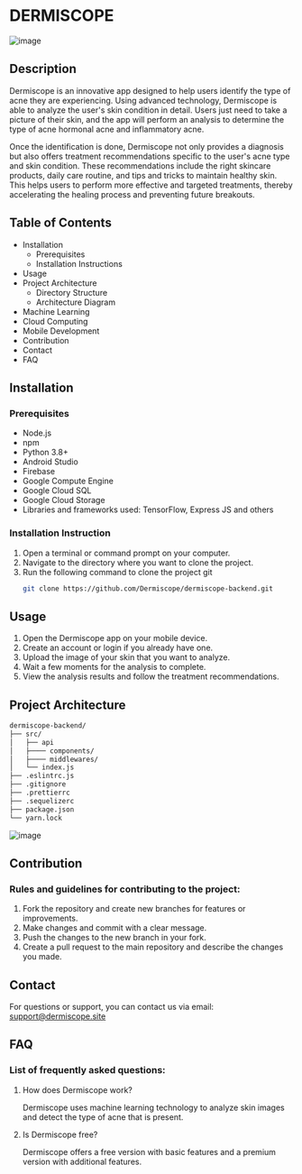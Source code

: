 # DERMISCOPE
![image](https://github.com/Dermiscope/dermiscope-backend/assets/135413797/2b19adc7-9d4d-411a-a6ed-b26d38472ab8)

## Description
Dermiscope is an innovative app designed to help users identify the type of acne they are experiencing. Using advanced technology, Dermiscope is able to analyze the user's skin condition in detail. Users just need to take a picture of their skin, and the app will perform an analysis to determine the type of acne hormonal acne and inflammatory acne.

Once the identification is done, Dermiscope not only provides a diagnosis but also offers treatment recommendations specific to the user's acne type and skin condition. These recommendations include the right skincare products, daily care routine, and tips and tricks to maintain healthy skin. This helps users to perform more effective and targeted treatments, thereby accelerating the healing process and preventing future breakouts.
## Table of Contents
- Installation
  - Prerequisites
  - Installation Instructions
- Usage
- Project Architecture
  - Directory Structure
  - Architecture Diagram
- Machine Learning
- Cloud Computing
- Mobile Development
- Contribution
- Contact
- FAQ

## Installation

### Prerequisites
- Node.js
- npm
- Python 3.8+
- Android Studio 
- Firebase
- Google Compute Engine
- Google Cloud SQL
- Google Cloud Storage
- Libraries and frameworks used: TensorFlow, Express JS and others

### Installation Instruction
1. Open a terminal or command prompt on your computer.
2. Navigate to the directory where you want to clone the project.
3. Run the following command to clone the project git
   ```bash
   git clone https://github.com/Dermiscope/dermiscope-backend.git


## Usage
1. Open the Dermiscope app on your mobile device.
2. Create an account or login if you already have one.
3. Upload the image of your skin that you want to analyze.
4. Wait a few moments for the analysis to complete.
5. View the analysis results and follow the treatment recommendations.

## Project Architecture
```bash
dermiscope-backend/
├── src/
│   ├── api
│   ├──── components/
│   ├──── middlewares/
│   └── index.js
├── .eslintrc.js
├── .gitignore
├── .prettierrc
├── .sequelizerc
├── package.json
└── yarn.lock
```
![image](https://github.com/Dermiscope/dermiscope-backend/assets/135413797/2563efda-791e-4eb0-bdfc-31ba63e4cd6e)

## Contribution

### Rules and guidelines for contributing to the project:
1. Fork the repository and create new branches for features or improvements.
2. Make changes and commit with a clear message.
3. Push the changes to the new branch in your fork.
4. Create a pull request to the main repository and describe the changes you made.


## Contact
For questions or support, you can contact us via email: support@dermiscope.site

## FAQ
### List of frequently asked questions:

1. How does Dermiscope work?

   Dermiscope uses machine learning technology to analyze skin images and detect the type of acne that is present.

2. Is Dermiscope free?

   Dermiscope offers a free version with basic features and a premium version with additional features.
